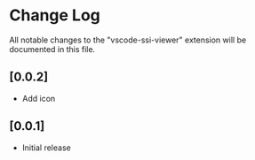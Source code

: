 # Change Log

All notable changes to the "vscode-ssi-viewer" extension will be documented in this file.

## [0.0.2]

- Add icon

## [0.0.1]

- Initial release